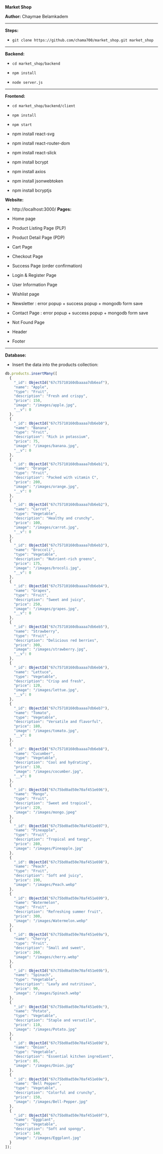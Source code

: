 **Market Shop**

**Author:** Chaymae Belamkadem

*****
**Steps:**

- `git clone https://github.com/chama700/market_shop.git market_shop`

*****
**Backend:**

- `cd market_shop/backend`
  
- `npm install`

- `node server.js`

*****
**Frontend:**

- `cd market_shop/backend/client`

- `npm install`

- `npm start`
- npm install react-svg
- npm install react-router-dom
- npm install react-slick
- npm install bcrypt
- npm install axios
- npm install jsonwebtoken
- npm install bcryptjs

**Website:**
- http://localhost:3000/
**Pages:**
  
- Home page
- Product Listing Page (PLP)
- Product Detail Page (PDP)
- Cart Page
- Checkout Page
- Success Page (order confirmation)
- Login & Register Page
- User Information Page
- Wishlist page
- Newsletter : error popup + success popup + mongodb form save
- Contact Page : error popup + success popup + mongodb form save
- Not Found Page
- Header
- Footer

*****
**Database:**

- Insert the data into the products collection:

```javascript
db.products.insertMany([
  {
    "_id": ObjectId("67c75710160dbaaaa7db6eaf"),
    "name": "Apple",
    "type": "Fruit",
    "description": "Fresh and crispy",
    "price": 150,
    "image": "/images/apple.jpg",
    "__v": 0
  },
  {
    "_id": ObjectId("67c75710160dbaaaa7db6eb0"),
    "name": "Banana",
    "type": "Fruit",
    "description": "Rich in potassium",
    "price": 75,
    "image": "/images/banana.jpg",
    "__v": 0
  },
  {
    "_id": ObjectId("67c75710160dbaaaa7db6eb1"),
    "name": "Orange",
    "type": "Fruit",
    "description": "Packed with vitamin C",
    "price": 200,
    "image": "/images/orange.jpg",
    "__v": 0
  },
  {
    "_id": ObjectId("67c75710160dbaaaa7db6eb2"),
    "name": "Carrot",
    "type": "Vegetable",
    "description": "Healthy and crunchy",
    "price": 100,
    "image": "/images/carrot.jpg",
    "__v": 0
  },
  {
    "_id": ObjectId("67c75710160dbaaaa7db6eb3"),
    "name": "Broccoli",
    "type": "Vegetable",
    "description": "Nutrient-rich greens",
    "price": 175,
    "image": "/images/brocoli.jpg",
    "__v": 0
  },
  {
    "_id": ObjectId("67c75710160dbaaaa7db6eb4"),
    "name": "Grapes",
    "type": "Fruit",
    "description": "Sweet and juicy",
    "price": 250,
    "image": "/images/grapes.jpg",
    "__v": 0
  },
  {
    "_id": ObjectId("67c75710160dbaaaa7db6eb5"),
    "name": "Strawberry",
    "type": "Fruit",
    "description": "Delicious red berries",
    "price": 300,
    "image": "/images/strawberry.jpg",
    "__v": 0
  },
  {
    "_id": ObjectId("67c75710160dbaaaa7db6eb6"),
    "name": "Lettuce",
    "type": "Vegetable",
    "description": "Crisp and fresh",
    "price": 120,
    "image": "/images/lettue.jpg",
    "__v": 0
  },
  {
    "_id": ObjectId("67c75710160dbaaaa7db6eb7"),
    "name": "Tomato",
    "type": "Vegetable",
    "description": "Versatile and flavorful",
    "price": 180,
    "image": "/images/tomato.jpg",
    "__v": 0
  },
  {
    "_id": ObjectId("67c75710160dbaaaa7db6eb8"),
    "name": "Cucumber",
    "type": "Vegetable",
    "description": "Cool and hydrating",
    "price": 130,
    "image": "/images/cocumber.jpg",
    "__v": 0
  },
  {
    "_id": ObjectId("67c75bd0ad50e70af451e696"),
    "name": "Mango",
    "type": "Fruit",
    "description": "Sweet and tropical",
    "price": 220,
    "image": "/images/mongo.jpeg"
  },
  {
    "_id": ObjectId("67c75bd0ad50e70af451e697"),
    "name": "Pineapple",
    "type": "Fruit",
    "description": "Tropical and tangy",
    "price": 280,
    "image": "/images/Pineapple.jpg"
  },
  {
    "_id": ObjectId("67c75bd0ad50e70af451e698"),
    "name": "Peach",
    "type": "Fruit",
    "description": "Soft and juicy",
    "price": 190,
    "image": "/images/Peach.webp"
  },
  {
    "_id": ObjectId("67c75bd0ad50e70af451e699"),
    "name": "Watermelon",
    "type": "Fruit",
    "description": "Refreshing summer fruit",
    "price": 300,
    "image": "/images/Watermelon.webp"
  },
  {
    "_id": ObjectId("67c75bd0ad50e70af451e69a"),
    "name": "Cherry",
    "type": "Fruit",
    "description": "Small and sweet",
    "price": 260,
    "image": "/images/cherry.webp"
  },
  {
    "_id": ObjectId("67c75bd0ad50e70af451e69b"),
    "name": "Spinach",
    "type": "Vegetable",
    "description": "Leafy and nutritious",
    "price": 90,
    "image": "/images/Spinach.webp"
  },
  {
    "_id": ObjectId("67c75bd0ad50e70af451e69c"),
    "name": "Potato",
    "type": "Vegetable",
    "description": "Staple and versatile",
    "price": 110,
    "image": "/images/Potato.jpg"
  },
  {
    "_id": ObjectId("67c75bd0ad50e70af451e69d"),
    "name": "Onion",
    "type": "Vegetable",
    "description": "Essential kitchen ingredient",
    "price": 85,
    "image": "/images/Onion.jpg"
  },
  {
    "_id": ObjectId("67c75bd0ad50e70af451e69e"),
    "name": "Bell Pepper",
    "type": "Vegetable",
    "description": "Colorful and crunchy",
    "price": 150,
    "image": "/images/Bell-Pepper.jpg"
  },
  {
    "_id": ObjectId("67c75bd0ad50e70af451e69f"),
    "name": "Eggplant",
    "type": "Vegetable",
    "description": "Soft and spongy",
    "price": 140,
    "image": "/images/Eggplant.jpg"
  }
]);

